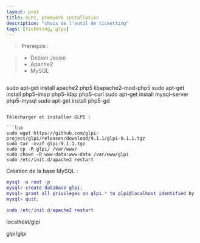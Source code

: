 ```yaml
---
layout: post
title: GLPI, première installation
description: "choix de l'outil de ticketting"
tags: [ticketing, glpi]
---
```


> Prérequis :

> - Debian Jessie
> - Apache2
> - MySQL

>```lua
sudo apt-get install apache2 php5 libapache2-mod-php5
sudo apt-get install php5-imap php5-ldap php5-curl
sudo apt-get install mysql-server php5-mysql
sudo apt-get install php5-gd
```

Télécharger et installer GLPI :

```lua
sudo wget https://github.com/glpi-project/glpi/releases/download/9.1.1/glpi-9.1.1.tgz
sudo tar -xvzf glpi-9.1.1.tgz
sudo cp -R glpi/ /var/www/
sudo chown -R www-data:www-data /var/www/glpi
sudo /etc/init.d/apache2 restart
```

Création de la base MySQL :

```lua
mysql -u root -p
mysql> create database glpi;
mysql> grant all privileges on glpi.* to glpi@localhost identified by 'glpi';
mysql> quit;
```

```lua
sudo /etc/init.d/apache2 restart
```

localhost/glpi

glpi/glpi

